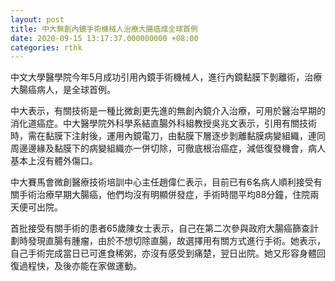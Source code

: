 ```yaml
---
layout: post
title: 中大無創內鏡手術機械人治療大腸癌成全球首例
date: 2020-09-15 13:17:37.000000000 +08:00
categories: rthk
---
```


中文大學醫學院今年5月成功引用內鏡手術機械人，進行內鏡黏膜下剝離術，治療大腸癌病人，是全球首例。

中大表示，有關技術是一種比微創更先進的無創內鏡介入治療，可用於醫治早期的消化道癌症。中大醫學院外科學系結直腸外科組教授吳兆文表示，引用有關技術時，需在黏膜下注射後，運用內鏡電刀，由黏膜下層逐步剝離黏膜病變組織，連同周邊邊緣及黏膜下的病變組織亦一併切除，可徹底根治癌症，減低復發機會，病人基本上沒有體外傷口。　

中大賽馬會微創醫療技術培訓中心主任趙偉仁表示，目前已有6名病人順利接受有關手術治療早期大腸癌，他們均沒有明顯併發症，手術時間平均88分鐘，住院兩天便可出院。　

首批接受有關手術的患者65歲陳女士表示，自己在第二次參與政府大腸癌篩查計劃時發現直腸有腫瘤，由於不想切除直腸，故選擇用有關方式進行手術。她表示，自己手術完成當日已可進食稀粥，亦沒有感受到痛楚，翌日出院。她又形容身體回復過程快，及後亦能在家做運動。
